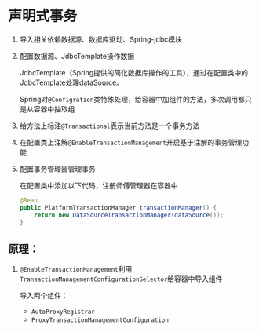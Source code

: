 # 声明式事务

1. 导入相关依赖数据源、数据库驱动、Spring-jdbc模块

2. 配置数据源、JdbcTemplate操作数据

   JdbcTemplate（Spring提供的简化数据库操作的工具），通过在配置类中的JdbcTemplate处理dataSource。

   Spring对`@Configration`类特殊处理，给容器中加组件的方法，多次调用都只是从容器中抽取组

3. 给方法上标注`@Transactional`表示当前方法是一个事务方法

4. 在配置类上注解`@EnableTransactionManagement`开启基于注解的事务管理功能

5. 配置事务管理器管理事务

   在配置类中添加以下代码，注册师傅管理器在容器中

   ```java
   @Bean
   public PlatformTransactionManager transactionManager() {
       return new DataSourceTransactionManager(dataSource());
   }
   ```

   

## 原理：

1. `@EnableTransactionManagement`利用`TransactionManagementConfigurationSelector`给容器中导入组件

   导入两个组件：

   * `AutoProxyRegistrar`
   * `ProxyTransactionManagementConfiguration`

